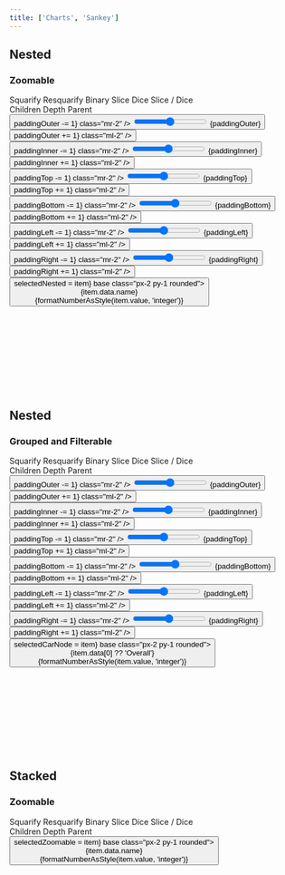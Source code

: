 ```yaml
---
title: ['Charts', 'Sankey']
---
```


<script lang="ts">
	import { cubicOut } from 'svelte/easing';
	import { fade } from 'svelte/transition';
	import { hierarchy, stratify } from 'd3-hierarchy';
	import { scaleSequential, scaleOrdinal } from 'd3-scale';
	import * as chromatic from 'd3-scale-chromatic';
	import { hsl } from 'd3-color';
	import { rollup } from 'd3-array'

	import { mdiChevronLeft, mdiChevronRight } from '@mdi/js';

	import { Button, Breadcrumb, Field, Switch, Tabs, Tab } from 'svelte-ux';
	import { formatDate, PeriodType } from 'svelte-ux/utils/date';
	import { formatNumberAsStyle } from 'svelte-ux/utils/number';

	import Chart, { Svg } from '$lib/components/Chart.svelte';
	import Bounds from '$lib/components/Bounds.svelte';
	import ChartClipPath from '$lib/components/ChartClipPath.svelte';
	import Group from '$lib/components/Group.svelte';
	import Rect from '$lib/components/Rect.svelte';
	import RectClipPath from '$lib/components/RectClipPath.svelte';
	import Text from '$lib/components/Text.svelte';
	import Treemap from '$lib/components/Treemap.svelte';
	import { findAncestor } from '$lib/utils/hierarchy';
	import { isNodeVisible } from '$lib/utils/treemap';

	import Preview from '$lib/docs/Preview.svelte';

	import { simpleData, complexData } from './data/hierarchy';
	import flareCsv from './data/flare.csv'
	import carsCsv from './data/cars.csv'

	const complexDataHierarchy = hierarchy(complexData)
		.sum((d) => d.value)
		.sort((a, b) => b.value - a.value);

	const processedFlareCsv = flareCsv
		.map(d => {
			return {
				...d,
				name: d.name.split(".").pop(),
				path: d.name.replace(/\./g, '/')
			}
		})
	const flareCsvHierarchy = stratify().path(d => d.path)(processedFlareCsv)
		.sum(d => d.size)
		.sort((a, b) => b.value - a.value);

	let isFiltered = false;
	$: groupedCars = rollup(
		carsCsv
			// Limit dataset
			.filter(d => ['BMW', 'Chevrolet', 'Dodge', 'Ford', 'Honda', 'Toyota', 'Volkswagen'].includes(d.Make))
			// Hide some models in each group to show transitions
			.filter(d => isFiltered ? d.Year > 2010 : true)
			// Apply `Make` selection
			.filter(d => {
				if (selectedCarNode?.depth === 1) {
					return d.Make === selectedCarNode.data[0]
				} else {
					return true
				}
			}),
		items => items[0],//.slice(0, 3),
		d => d.Make,
		d => d.Model,
		// d => d.Year,
	)
	$: groupedHierarchy = hierarchy(groupedCars)
		.count()

	let tile = 'squarify'
	let colorBy = 'children';

	let selectedNested = null;
	let selectedZoomable = null;
	let selectedCarNode = groupedHierarchy;
	let paddingOuter = 4;
	let paddingInner = 4;
	let paddingTop = 20;
	let paddingBottom = 0;
	let paddingLeft = 0;
	let paddingRight = 0;

	const sequentialColor = scaleSequential([4, -1], chromatic.interpolateGnBu)
	// filter out hard to see yellow and green
	const ordinalColor = scaleOrdinal(chromatic.schemeSpectral[9].filter(c => hsl(c).h < 60 || hsl(c).h > 90))
	// const ordinalColor = scaleOrdinal(chromatic.schemeCategory10)

	function getNodeColor(node, colorBy) {
		switch (colorBy) {
			case 'children':
				return node.children ? '#ccc' : '#ddd'
			case 'depth':
				return sequentialColor(node.depth);
			case 'parent':
				const colorParent = findAncestor(node, n => n.depth === 1)
				return colorParent ? hsl(ordinalColor((colorParent).data.name)).brighter(node.depth * .3) : '#ddd'
		}
	}
</script>

## Nested

### Zoomable

<div class="grid gap-1 mb-4">
	<div class="grid grid-cols-[6fr,3fr] gap-1">
		<Field label="Tile">
			<Tabs bind:selected={tile} contained class="w-full">
				<div class="tabList w-full border h-8">
					<Tab value="squarify">Squarify</Tab>
					<Tab value="resquarify">Resquarify</Tab>
					<Tab value="binary">Binary</Tab>
					<Tab value="slice">Slice</Tab>
					<Tab value="dice">Dice</Tab>
					<Tab value="sliceDice">Slice / Dice</Tab>
				</div>
			</Tabs>
		</Field>
		<Field label="Color By">
			<Tabs bind:selected={colorBy} contained class="w-full">
				<div class="tabList w-full border h-8">
					<Tab value="children">Children</Tab>
					<Tab value="depth">Depth</Tab>
					<Tab value="parent">Parent</Tab>
				</div>
			</Tabs>
		</Field>
	</div>
	<div class="grid grid-cols-2 gap-2">
		<Field label="Padding Outer" let:id>
			<Button icon={mdiChevronLeft} on:click={() => paddingOuter -= 1} class="mr-2" />
			<input type="range" bind:value={paddingOuter} min={0} max={100} {id} class="h-6 w-full" /> <span class="ml-4 text-sm text-black/50">{paddingOuter}</span>
			<Button icon={mdiChevronRight} on:click={() => paddingOuter += 1} class="ml-2" />
		</Field>
		<Field label="Padding Inner" let:id>
			<Button icon={mdiChevronLeft} on:click={() => paddingInner -= 1} class="mr-2" />
			<input type="range" bind:value={paddingInner} min={0} max={100} {id} class="h-6 w-full" /> <span class="ml-4 text-sm text-black/50">{paddingInner}</span>
			<Button icon={mdiChevronRight} on:click={() => paddingInner += 1} class="ml-2" />
		</Field>
	</div>
	<div class="grid grid-cols-4 gap-2">
		<Field label="Padding Top" let:id>
			<Button icon={mdiChevronLeft} on:click={() => paddingTop -= 1} class="mr-2" />
			<input type="range" bind:value={paddingTop} min={0} max={100} {id} class="h-6 w-full" /> <span class="ml-4 text-sm text-black/50">{paddingTop}</span>
			<Button icon={mdiChevronRight} on:click={() => paddingTop += 1} class="ml-2" />
		</Field>
		<Field label="Padding Bottom" let:id>
			<Button icon={mdiChevronLeft} on:click={() => paddingBottom -= 1} class="mr-2" />
			<input type="range" bind:value={paddingBottom} min={0} max={100} {id} class="h-6 w-full" /> <span class="ml-4 text-sm text-black/50">{paddingBottom}</span>
			<Button icon={mdiChevronRight} on:click={() => paddingBottom += 1} class="ml-2" />
		</Field>
		<Field label="Padding Left" let:id>
			<Button icon={mdiChevronLeft} on:click={() => paddingLeft -= 1} class="mr-2" />
			<input type="range" bind:value={paddingLeft} min={0} max={100} {id} class="h-6 w-full" /> <span class="ml-4 text-sm text-black/50">{paddingLeft}</span>
			<Button icon={mdiChevronRight} on:click={() => paddingLeft += 1} class="ml-2" />
		</Field>
		<Field label="Padding Right" let:id>
			<Button icon={mdiChevronLeft} on:click={() => paddingRight -= 1} class="mr-2" />
			<input type="range" bind:value={paddingRight} min={0} max={100} {id} class="h-6 w-full" /> <span class="ml-4 text-sm text-black/50">{paddingRight}</span>
			<Button icon={mdiChevronRight} on:click={() => paddingRight += 1} class="ml-2" />
		</Field>
	</div>
</div>

<Preview>
	<Breadcrumb items={selectedNested?.ancestors().reverse() ?? []}>
		<Button slot="item" let:item on:click={() => selectedNested = item} base class="px-2 py-1 rounded">
			<div class="text-left">
				<div class="text-sm">{item.data.name}</div>
				<div class="text-xs text-black/50">{formatNumberAsStyle(item.value, 'integer')}</div>
			</div>
		</Button>
	</Breadcrumb>
	<div class="h-[800px] p-4 border rounded">
		<Chart data={complexDataHierarchy.copy()}>
			<Svg>
				<Bounds domain={selectedNested} tweened={{ duration: 800, easing: cubicOut }} let:xScale let:yScale>
					<ChartClipPath>
						<Treemap let:nodes {tile} bind:selected={selectedNested} {paddingOuter} {paddingInner} {paddingTop} {paddingBottom} {paddingLeft} {paddingRight}>
							{#each nodes as node}
								<Group x={xScale(node.x0)} y={yScale(node.y0)} on:click={() => node.children ? selectedNested = node : null}>
									{@const nodeWidth = xScale(node.x1) - xScale(node.x0)}
									{@const nodeHeight = yScale(node.y1) - yScale(node.y0)}
									{@const nodeColor = getNodeColor(node, colorBy)}
									<g transition:fade={{ duration: 600 }}>
										<Rect
											width={nodeWidth}
											height={nodeHeight}
											stroke={hsl(nodeColor).darker(colorBy === 'children' ? 0.5 : 1)}
											fill={nodeColor}
											rx={5}
										/>
										<RectClipPath width={nodeWidth} height={nodeHeight}>
											<text x={4} y={16 * 0.6 + 4} style="font-size: 0.6rem; font-weight: 500">
												<tspan>{node.data.name}</tspan>
												{#if node.children}
													<tspan style="font-size: 0.5rem; font-weight: 200">{formatNumberAsStyle(node.value, 'integer')}</tspan>
												{/if}
											</text>
											{#if !node.children}
												<Text
													value={formatNumberAsStyle(node.value, 'integer')}
													style="font-size: 0.5rem; font-weight: 200"
													verticalAnchor="start"
													x={4}
													y={16}
												/>
											{/if}
										</RectClipPath>
									</g>
								</Group>
							{/each}
						</Treemap>
					</ChartClipPath>
				</Bounds>
			</Svg>
		</Chart>
	</div>
</Preview>

## Nested

### Grouped and Filterable

<div class="grid gap-1 mb-4">
	<div class="grid grid-cols-[6fr,3fr] gap-1">
		<Field label="Tile">
			<Tabs bind:selected={tile} contained class="w-full">
				<div class="tabList w-full border h-8">
					<Tab value="squarify">Squarify</Tab>
					<Tab value="resquarify">Resquarify</Tab>
					<Tab value="binary">Binary</Tab>
					<Tab value="slice">Slice</Tab>
					<Tab value="dice">Dice</Tab>
					<Tab value="sliceDice">Slice / Dice</Tab>
				</div>
			</Tabs>
		</Field>
		<Field label="Color By">
			<Tabs bind:selected={colorBy} contained class="w-full">
				<div class="tabList w-full border h-8">
					<Tab value="children">Children</Tab>
					<Tab value="depth">Depth</Tab>
					<Tab value="parent">Parent</Tab>
				</div>
			</Tabs>
		</Field>
	</div>
	<div class="grid grid-cols-2 gap-2">
		<Field label="Padding Outer" let:id>
			<Button icon={mdiChevronLeft} on:click={() => paddingOuter -= 1} class="mr-2" />
			<input type="range" bind:value={paddingOuter} min={0} max={100} {id} class="h-6 w-full" /> <span class="ml-4 text-sm text-black/50">{paddingOuter}</span>
			<Button icon={mdiChevronRight} on:click={() => paddingOuter += 1} class="ml-2" />
		</Field>
		<Field label="Padding Inner" let:id>
			<Button icon={mdiChevronLeft} on:click={() => paddingInner -= 1} class="mr-2" />
			<input type="range" bind:value={paddingInner} min={0} max={100} {id} class="h-6 w-full" /> <span class="ml-4 text-sm text-black/50">{paddingInner}</span>
			<Button icon={mdiChevronRight} on:click={() => paddingInner += 1} class="ml-2" />
		</Field>
	</div>
	<div class="grid grid-cols-4 gap-2">
		<Field label="Padding Top" let:id>
			<Button icon={mdiChevronLeft} on:click={() => paddingTop -= 1} class="mr-2" />
			<input type="range" bind:value={paddingTop} min={0} max={100} {id} class="h-6 w-full" /> <span class="ml-4 text-sm text-black/50">{paddingTop}</span>
			<Button icon={mdiChevronRight} on:click={() => paddingTop += 1} class="ml-2" />
		</Field>
		<Field label="Padding Bottom" let:id>
			<Button icon={mdiChevronLeft} on:click={() => paddingBottom -= 1} class="mr-2" />
			<input type="range" bind:value={paddingBottom} min={0} max={100} {id} class="h-6 w-full" /> <span class="ml-4 text-sm text-black/50">{paddingBottom}</span>
			<Button icon={mdiChevronRight} on:click={() => paddingBottom += 1} class="ml-2" />
		</Field>
		<Field label="Padding Left" let:id>
			<Button icon={mdiChevronLeft} on:click={() => paddingLeft -= 1} class="mr-2" />
			<input type="range" bind:value={paddingLeft} min={0} max={100} {id} class="h-6 w-full" /> <span class="ml-4 text-sm text-black/50">{paddingLeft}</span>
			<Button icon={mdiChevronRight} on:click={() => paddingLeft += 1} class="ml-2" />
		</Field>
		<Field label="Padding Right" let:id>
			<Button icon={mdiChevronLeft} on:click={() => paddingRight -= 1} class="mr-2" />
			<input type="range" bind:value={paddingRight} min={0} max={100} {id} class="h-6 w-full" /> <span class="ml-4 text-sm text-black/50">{paddingRight}</span>
			<Button icon={mdiChevronRight} on:click={() => paddingRight += 1} class="ml-2" />
		</Field>
	</div>
	<div class="grid grid-cols-4 gap-2">
		<Field label="Apply Partial Filter" let:id>
			<Switch {id} bind:checked={isFiltered} />
		</Field>
	</div>
</div>

<Preview>
	<Breadcrumb items={(selectedCarNode ?? groupedHierarchy).ancestors().reverse()}>
		<Button slot="item" let:item on:click={() => selectedCarNode = item} base class="px-2 py-1 rounded">
			<div class="text-left">
				<div class="text-sm">{item.data[0] ?? 'Overall'}</div>
				<div class="text-xs text-black/50">{formatNumberAsStyle(item.value, 'integer')}</div>
			</div>
		</Button>
	</Breadcrumb>
	<div class="h-[800px] p-4 border rounded">
		<Chart data={groupedHierarchy}>
			<Svg>
				<Bounds domain={selectedNested} tweened={{ duration: 800, easing: cubicOut }} let:xScale let:yScale>
					<Treemap let:nodes {tile} {paddingOuter} {paddingInner} {paddingTop} {paddingBottom} {paddingLeft} {paddingRight}>
						{#each nodes as node (node.ancestors().map(n => n.data[0]).join('_'))}
							<Group x={xScale(node.x0)} y={yScale(node.y0)} on:click={() => node.children ? selectedCarNode = node : null} tweened={{ delay: 600 }}>
								{@const nodeWidth = xScale(node.x1) - xScale(node.x0)}
								{@const nodeHeight = yScale(node.y1) - yScale(node.y0)}
								{@const nodeColor = getNodeColor(node, colorBy)}
								<g in:fade={{ duration: 600, delay: 1200 }} out:fade={{ duration: 600 }}>
									<Rect
										width={nodeWidth}
										height={nodeHeight}
										stroke={hsl(nodeColor).darker(colorBy === 'children' ? 0.5 : 1)}
										fill={nodeColor}
										rx={5}
										tweened={{ delay: 600 }}
									/>
									<RectClipPath width={nodeWidth} height={nodeHeight} tweened={{ delay: 600 }}>
										<text x={4} y={16 * 0.6 + 4} style="font-size: 0.6rem; font-weight: 500">
											<tspan>{node.data[0] ?? 'Overall'}</tspan>
											{#if node.children}
												<tspan style="font-size: 0.5rem; font-weight: 200">{formatNumberAsStyle(node.value, 'integer')}</tspan>
											{/if}
										</text>
										{#if !node.children}
											<!-- <Text
												value={formatNumberAsStyle(node.value, 'integer')}
												style="font-size: 0.5rem; font-weight: 200"
												verticalAnchor="start"
												x={4}
												y={16}
											/> -->
										{/if}
									</RectClipPath>
								</g>
							</Group>
						{/each}
					</Treemap>
				</Bounds>
			</Svg>
		</Chart>
	</div>
</Preview>

## Stacked

### Zoomable

<div class="grid grid-flow-col gap-4 mb-4">
	<div class="grid grid-cols-[6fr,3fr] gap-2">
		<Field label="Tile">
			<Tabs bind:selected={tile} contained class="w-full">
				<div class="tabList w-full border h-8">
					<Tab value="squarify">Squarify</Tab>
					<Tab value="resquarify">Resquarify</Tab>
					<Tab value="binary">Binary</Tab>
					<Tab value="slice">Slice</Tab>
					<Tab value="dice">Dice</Tab>
					<Tab value="sliceDice">Slice / Dice</Tab>
				</div>
			</Tabs>
		</Field>
		<Field label="Color By">
			<Tabs bind:selected={colorBy} contained class="w-full">
				<div class="tabList w-full border h-8">
					<Tab value="children">Children</Tab>
					<Tab value="depth">Depth</Tab>
					<Tab value="parent">Parent</Tab>
				</div>
			</Tabs>
		</Field>
	</div>
</div>

<Preview>
	<Breadcrumb items={selectedZoomable?.ancestors().reverse() ?? []}>
		<Button slot="item" let:item on:click={() => selectedZoomable = item} base class="px-2 py-1 rounded">
			<div class="text-left">
				<div class="text-sm">{item.data.name}</div>
				<div class="text-xs text-black/50">{formatNumberAsStyle(item.value, 'integer')}</div>
			</div>
		</Button>
	</Breadcrumb>
    <div class="h-[600px] p-4 border rounded">
    	<Chart data={complexDataHierarchy.copy()}>
    		<Svg>
					<Bounds domain={selectedZoomable} tweened={{ duration: 800, easing: cubicOut }} let:xScale let:yScale>
						<ChartClipPath>
							<Treemap let:nodes {tile} bind:selected={selectedZoomable}>
								{#each nodes as node}
									<Group x={xScale(node.x0)} y={yScale(node.y0)} on:click={() => node.children ? selectedZoomable = node : null}>
										{@const nodeWidth = xScale(node.x1) - xScale(node.x0)}
										{@const nodeHeight = yScale(node.y1) - yScale(node.y0)}
										<RectClipPath width={nodeWidth} height={nodeHeight}>
											{@const nodeColor = getNodeColor(node, colorBy)}
											{#if isNodeVisible(node, selectedZoomable)}
												<g transition:fade={{ duration: 600 }}>
													<Rect
														width={nodeWidth}
														height={nodeHeight}
														stroke={hsl(nodeColor).darker(colorBy === 'children' ? 0.5 : 1)}
														fill={nodeColor}
														rx={5}
													/>
														<Text
															value="{node.data.name} ({node.children?.length ?? 0})"
															style="font-size: 0.6rem; font-weight: 500"
															verticalAnchor="start"
															x={4}
															y={2}
														/>
														<Text
															value={formatNumberAsStyle(node.value, 'integer')}
															style="font-size: 0.5rem; font-weight: 200"
															verticalAnchor="start"
															x={4}
															y={16}
														/>
												</g>
											{/if}
										</RectClipPath>
									</Group>
								{/each}
							</Treemap>
						</ChartClipPath>
					</Bounds>
    		</Svg>
    	</Chart>
    </div>
</Preview>
